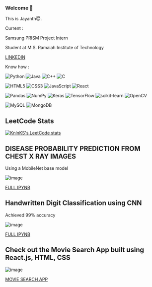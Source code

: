 ### Welcome 🙏
This is Jayanth😇. 

Current :

Samsung PRISM Project Intern 

Student at M.S. Ramaiah Institute of Technology 

[LINKEDIN](https://www.linkedin.com/in/nishjay/)

Know how :

![Python](https://img.shields.io/badge/python-3670A0?style=for-the-badge&logo=python&logoColor=ffdd54) 
![Java](https://img.shields.io/badge/java-%23ED8B00.svg?style=for-the-badge&logo=openjdk&logoColor=white)
![C++](https://img.shields.io/badge/c++-%2300599C.svg?style=for-the-badge&logo=c%2B%2B&logoColor=white)
![C](https://img.shields.io/badge/c-%2300599C.svg?style=for-the-badge&logo=c&logoColor=white)

![HTML5](https://img.shields.io/badge/html5-%23E34F26.svg?style=for-the-badge&logo=html5&logoColor=white)
![CSS3](https://img.shields.io/badge/css3-%231572B6.svg?style=for-the-badge&logo=css3&logoColor=white)
![JavaScript](https://img.shields.io/badge/javascript-%23323330.svg?style=for-the-badge&logo=javascript&logoColor=%23F7DF1E)
![React](https://img.shields.io/badge/react-%2320232a.svg?style=for-the-badge&logo=react&logoColor=%2361DAFB)



![Pandas](https://img.shields.io/badge/pandas-%23150458.svg?style=for-the-badge&logo=pandas&logoColor=white)
![NumPy](https://img.shields.io/badge/numpy-%23013243.svg?style=for-the-badge&logo=numpy&logoColor=white)
![Keras](https://img.shields.io/badge/Keras-%23D00000.svg?style=for-the-badge&logo=Keras&logoColor=white)
![TensorFlow](https://img.shields.io/badge/TensorFlow-%23FF6F00.svg?style=for-the-badge&logo=TensorFlow&logoColor=white)
![scikit-learn](https://img.shields.io/badge/scikit--learn-%23F7931E.svg?style=for-the-badge&logo=scikit-learn&logoColor=white)
![OpenCV](https://img.shields.io/badge/opencv-%23white.svg?style=for-the-badge&logo=opencv&logoColor=white)

![MySQL](https://img.shields.io/badge/mysql-%2300f.svg?style=for-the-badge&logo=mysql&logoColor=white)
![MongoDB](https://img.shields.io/badge/MongoDB-%234ea94b.svg?style=for-the-badge&logo=mongodb&logoColor=white)





<!--
**nishJay/NISHJAY** is a ✨ _special_ ✨ repository because its `README.md` (this file) appears on your GitHub profile.

Here are some ideas to get you started:

- 🔭 I’m currently working on ...
- 🌱 I’m currently learning ...
- 👯 I’m looking to collaborate on ...
- 🤔 I’m looking for help with ...
- 💬 Ask me about ...
- 📫 How to reach me: ...
- 😄 Pronouns: ...
- ⚡ Fun fact: ...

## Kaggle Stats
![](https://kaggle-card.chienhsiang-hung.eu.org/api/svg-allround?nishjay1310)

-->

## LeetCode Stats
[![KnlnKS's LeetCode stats](https://leetcode-stats-six.vercel.app/?username=nishjay1310)](https://github.com/nishjay1310/leetcode-stats)

## DISEASE PROBABILITY PREDICTION FROM CHEST X RAY IMAGES
Using a MobileNet base model

![image](https://github.com/nishJay/nishJay/assets/77871395/3b75c74f-52fd-45f0-b9be-82aadd53fe5d)

[FULL IPYNB](https://github.com/nishJay/MINI-PROJECT/blob/main/mini-project-disease-recog%20(1).ipynb)

## Handwritten Digit Classification using CNN 

Achieved 99% accuracy

![image](https://github.com/nishJay/nishJay/assets/77871395/f47ab67c-49cb-400b-93a8-2afd8418b1b9)

[FULL IPYNB](https://github.com/nishJay/Handwritten_Digit_Classification/blob/main/implementation.ipynb)


## Check out the Movie Search App built using React.js, HTML, CSS

![image](https://github.com/nishJay/nishJay/assets/77871395/e9c3d11a-6e68-44ea-a920-380a64537060)

[MOVIE SEARCH APP](https://nishjay.github.io/MovieAPP/index.html)
